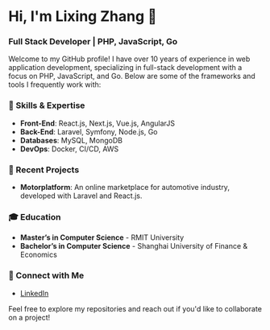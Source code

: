 # Hi, I'm Lixing Zhang 👋

### Full Stack Developer | PHP, JavaScript, Go

Welcome to my GitHub profile! I have over 10 years of experience in web application development, specializing in full-stack development with a focus on PHP, JavaScript, and Go. Below are some of the frameworks and tools I frequently work with:

### 🌟 Skills & Expertise
- **Front-End**: React.js, Next.js, Vue.js, AngularJS
- **Back-End**: Laravel, Symfony, Node.js, Go
- **Databases**: MySQL, MongoDB
- **DevOps**: Docker, CI/CD, AWS

### 🚀 Recent Projects
- **Motorplatform**: An online marketplace for automotive industry, developed with Laravel and React.js.

### 🎓 Education
- **Master’s in Computer Science** - RMIT University
- **Bachelor’s in Computer Science** - Shanghai University of Finance & Economics

### 🔗 Connect with Me
- [LinkedIn](https://www.linkedin.com/in/lixing-zhang-3a24085a/)

Feel free to explore my repositories and reach out if you'd like to collaborate on a project!
